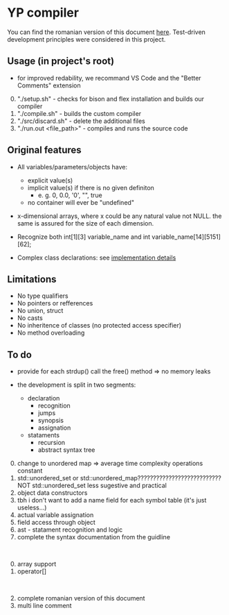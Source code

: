 # YP compiler

You can find the romanian version of this document [here](/docs/README%20RO.md).
Test-driven development principles were considered in this project.

## Usage (in project's root)

- for improved redability, we recommand VS Code and the "Better Comments" extension

0. "./setup.sh" - checks for bison and flex installation and builds our compiler
0. "./compile.sh" - builds the custom compiler
0. "./src/discard.sh" - delete the additional files
0. "./run.out <file_path>" - compiles and runs the source code

## Original features

- All variables/parameters/objects have:
    - explicit value(s)
    - implicit value(s) if there is no given definiton
        - e. g. 0, 0.0, '0', "", true
    - no container will ever be "undefined"

- x-dimensional arrays, where x could be any natural value not NULL. the same is assured for the size of each dimension.

- Recognize both int[1][3] variable_name and int variable_name[14][5151][62];

- Complex class declarations: see [implementation details](/docs/brainstorm.md)

## Limitations

- No type qualifiers
- No pointers or refferences
- No union, struct
- No casts
- No inheritence of classes (no protected access specifier)
- No method overloading

## To do

- provide for each strdup() call the free() method => no memory leaks

- the development is split in two segments:
    - declaration
        - recognition
        - jumps
        - synopsis
        - assignation
    - stataments
        - recursion
        - abstract syntax tree

0. change to unordered map => average time complexity operations constant 
0. std::unordered_set or std::unordered_map??????????????????????????? NOT std::unordered_set less sugestive and practical 
0. object data constructors
1. tbh i don't want to add a name field for each symbol table (it's just useless...)
2. actual variable assignation
3. field access through object
4. ast - statament recognition and logic
5. complete the syntax documentation from the guidline

<br>

0. array support
1. operator[] 

<br>

2. complete romanian version of this document
2. multi line comment

